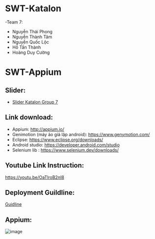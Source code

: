 # SWT-Katalon
-Team 7:
 - Nguyễn Thái Phong
 - Nguyễn Thành Tâm
 - Nguyễn Quốc Lộc
 - Hồ Tấn Thành
 - Hoàng Duy Cường

# SWT-Appium
 ## Slider:
 * [Slider Katalon Group 7](https://docs.google.com/presentation/d/1-l0uqTOIUgzIKVo_6RzDPyhNBd99lPZfURSmB5d1hEs/edit?usp=sharing)
 ## Link download:
   - Appium: http://appium.io/
   - Genimotion (máy ảo giả lập android): https://www.genymotion.com/
   - Eclipse: https://www.eclipse.org/downloads/
   - Android studio: https://developer.android.com/studio
   - Selenium lib : https://www.selenium.dev/downloads/
 ## Youtube Link Instruction:
 https://youtu.be/OaTlroB2nI8
 ## Deployment Guildline:
 [Guidline](https://docs.google.com/document/d/1LHZndzK2ZC1wJNcmKcnHZuuSiB-YHIMGS55eDljX3nI/edit?fbclid=IwAR3w4DctK2twquyidAXloVv_J8ZQxTmmcmgWgDR5UUpX9TIuWv-xXvJf3P8)
 ## Appium: 
 
![image](https://user-images.githubusercontent.com/74039932/176790901-18a12c2d-1895-4b0b-b02d-61affce36079.png)
